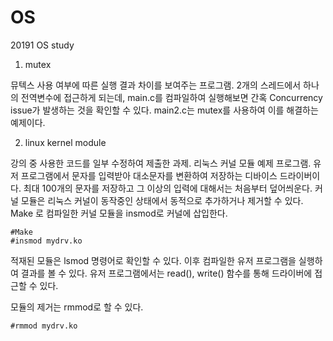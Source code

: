 # OS
20191 OS study

1. mutex

뮤텍스 사용 여부에 따른 실행 결과 차이를 보여주는 프로그램. 2개의 스레드에서 하나의 전역변수에 접근하게 되는데, main.c를 컴파일하여 실행해보면 간혹 Concurrency issue가 발생하는 것을 확인할 수 있다. main2.c는 mutex를 사용하여 이를 해결하는 예제이다.

2. linux kernel module

강의 중 사용한 코드를 일부 수정하여 제출한 과제.
리눅스 커널 모듈 예제 프로그램. 유저 프로그램에서 문자를 입력받아 대소문자를 변환하여 저장하는 디바이스 드라이버이다. 최대 100개의 문자를 저장하고 그 이상의 입력에 대해서는 처음부터 덮어씌운다.
커널 모듈은 리눅스 커널이 동작중인 상태에서 동적으로 추가하거나 제거할 수 있다.
Make 로 컴파일한 커널 모듈을 insmod로 커널에 삽입한다.

```
#Make
#insmod mydrv.ko 
```

적재된 모듈은 lsmod 명령어로 확인할 수 있다. 이후 컴파일한 유저 프로그램을 실행하여 결과를 볼 수 있다.
유저 프로그램에서는 read(), write() 함수를 통해 드라이버에 접근할 수 있다.

모듈의 제거는 rmmod로 할 수 있다.

```
#rmmod mydrv.ko
```


